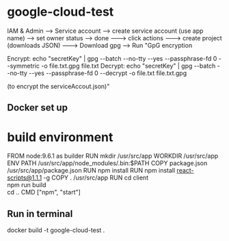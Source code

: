 # google-cloud-test

IAM & Admin --> Service account --> create service account (use app name) --> set owner status --> done ---> click actions ---> create project (downloads JSON) ---> Download gpg --> Run "GpG encryption

Encrypt:
echo "secretKey" | gpg --batch --no-tty --yes --passphrase-fd 0 --symmetric -o file.txt.gpg file.txt
Decrypt:
echo "secretKey" | gpg --batch --no-tty --yes --passphrase-fd 0 --decrypt -o file.txt file.txt.gpg

(to encrypt the serviceAccout.json)"

## Docker set up
# build environment

FROM node:9.6.1 as builder
RUN mkdir /usr/src/app
WORKDIR /usr/src/app
ENV PATH /usr/src/app/node_modules/.bin:\$PATH
COPY package.json /usr/src/app/package.json
RUN npm install
RUN npm install react-scripts@1.1.1 -g
COPY . /usr/src/app
RUN cd client \
 npm run build \
 cd ..
CMD ["npm", "start"]

## Run in terminal
docker build -t google-cloud-test .

